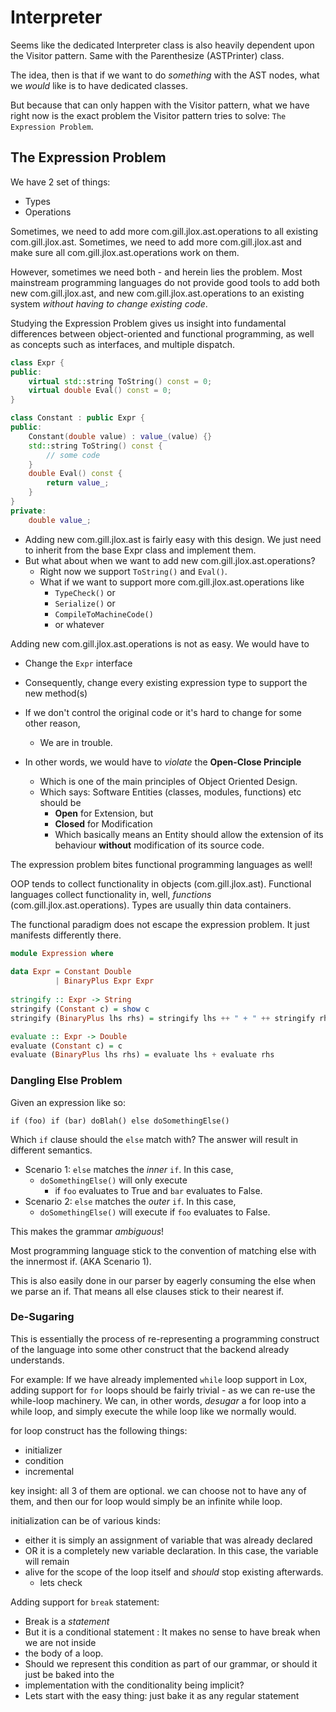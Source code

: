 # Interpreter

Seems like the dedicated Interpreter class is also heavily dependent upon the
Visitor pattern. Same with the Parenthesize (ASTPrinter) class.

The idea, then is that if we want to do _something_ with the AST nodes,
what we *would* like is to have dedicated classes.

But because that can only happen with the Visitor pattern, what we have right
now is the exact problem the Visitor pattern tries to solve: `The Expression Problem`.

## The Expression Problem

We have 2 set of things:
- Types
- Operations

Sometimes, we need to add more com.gill.jlox.ast.operations to all existing com.gill.jlox.ast.
Sometimes, we need to add more com.gill.jlox.ast and make sure all com.gill.jlox.ast.operations work on them.

However, sometimes we need both - and herein lies the problem.
Most mainstream programming languages do not provide good tools to add both new com.gill.jlox.ast,
and new com.gill.jlox.ast.operations to an existing system _without having to change existing code_.

Studying the Expression Problem gives us insight into fundamental differences between
object-oriented and functional programming, as well as concepts such as interfaces,
and multiple dispatch.

```c++
class Expr {
public:
    virtual std::string ToString() const = 0;
    virtual double Eval() const = 0;
}

class Constant : public Expr {
public:
    Constant(double value) : value_(value) {}
    std::string ToString() const {
        // some code
    }
    double Eval() const {
        return value_;
    }
}
private:
    double value_;
```

- Adding new com.gill.jlox.ast is fairly easy with this design. We just need to inherit from the
base Expr class and implement them.
- But what about when we want to add new com.gill.jlox.ast.operations?
  - Right now we support `ToString()` and `Eval()`.
  - What if we want to support more com.gill.jlox.ast.operations like 
    - `TypeCheck()` or 
    - `Serialize()` or 
    - `CompileToMachineCode()`
    - or whatever
 
Adding new com.gill.jlox.ast.operations is not as easy. We would have to
- Change the `Expr` interface
- Consequently, change every existing expression type to support the new method(s)
- If we don't control the original code or it's hard to change for some other reason,
  - We are in trouble.
  
- In other words, we would have to _violate_ the **Open-Close Principle**
  - Which is one of the main principles of Object Oriented Design.
  - Which says: Software Entities (classes, modules, functions) etc should be
    - **Open** for Extension, but
    - **Closed** for Modification
    - Which basically means an Entity should allow the extension of its behaviour
    **without** modification of its source code.
  

The expression problem bites functional programming languages as well!

OOP tends to collect functionality in objects (com.gill.jlox.ast). Functional languages 
collect functionality in, well, _functions_ (com.gill.jlox.ast.operations). Types are usually thin
data containers.

The functional paradigm does not escape the expression problem. It just manifests
differently there.

```haskell
module Expression where
   
data Expr = Constant Double
          | BinaryPlus Expr Expr
          
stringify :: Expr -> String
stringify (Constant c) = show c
stringify (BinaryPlus lhs rhs) = stringify lhs ++ " + " ++ stringify rhs

evaluate :: Expr -> Double
evaluate (Constant c) = c
evaluate (BinaryPlus lhs rhs) = evaluate lhs + evaluate rhs
```

### Dangling Else Problem

Given an expression like so:

`if (foo) if (bar) doBlah() else doSomethingElse()`

Which `if` clause should the `else` match with? The answer will result in different semantics.

- Scenario 1: `else` matches the _inner_ `if`. In this case, 
  - `doSomethingElse()` will only execute 
    - if `foo` evaluates to True and `bar` evaluates to False.
- Scenario 2: `else` matches the _outer_ `if`. In this case,
  - `doSomethingElse()` will execute if `foo` evaluates to False.

This makes the grammar _ambiguous_!

Most programming language stick to the convention of matching else with the innermost if.
(AKA Scenario 1).

This is also easily done in our parser by eagerly consuming the else when we parse an if.
That means all else clauses stick to their nearest if.

### De-Sugaring

This is essentially the process of re-representing a programming construct of the language
into some other construct that the backend already understands.

For example: If we have already implemented `while` loop support in Lox, adding support for
`for` loops should be fairly trivial - as we can re-use the while-loop machinery. We can, in other words,
_desugar_ a for loop into a while loop, and simply execute the while loop like we normally would.

for loop construct has the following things:
  - initializer
  - condition
  - incremental

key insight: all 3 of them are optional. we can choose not to have any of them, and then our
for loop would simply be an infinite while loop.

initialization can be of various kinds:
  - either it is simply an assignment of variable that was already declared
  - OR it is a completely new variable declaration. In this case, the variable will remain
  - alive for the scope of the loop itself and _should_ stop existing afterwards.
    - lets check

Adding support for `break` statement:
  - Break is a _statement_
  - But it is a conditional statement : It makes no sense to have break when we are not inside
  - the body of a loop.
  - Should we represent this condition as part of our grammar, or should it just be baked into the
  - implementation with the conditionality being implicit?
  - Lets start with the easy thing: just bake it as any regular statement